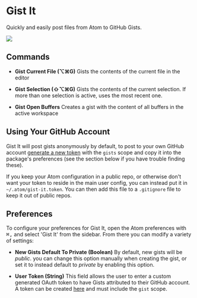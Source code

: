 # Gist It

Quickly and easily post files from Atom to GitHub Gists.

![](https://raw.github.com/rpowelll/gist-it/master/media/screencast.gif)

## Commands

- **Gist Current File (⌥⌘G)** Gists the contents of the current file in the editor

- **Gist Selection (⇧⌥⌘G)** Gists the contents of the current selection. If more
  than one selection is active, uses the most recent one.

- **Gist Open Buffers** Creates a gist with the content of all buffers in the active
  workspace

## Using Your GitHub Account

Gist It will post gists anonymously by default, to post to your own GitHub
account [generate a new token](https://github.com/settings/tokens/new) with the
`gists` scope and copy it into the package's preferences (see the section below
if you have trouble finding these).

If you keep your Atom configuration in a public repo, or otherwise don't want
your token to reside in the main user config, you can instead put it in
`~/.atom/gist-it.token`. You can then add this file to a `.gitignore` file to
keep it out of public repos.

## Preferences

To configure your preferences for Gist It, open the Atom preferences with
<kbd>⌘,</kbd> and select 'Gist It' from the sidebar. From there
you can modify a variety of settings:

- **New Gists Default To Private (Boolean)** By default, new gists will be
  _public_. you can change this option manually when creating the gist, or
  set it to instead default to _private_ by enabling this option.

- **User Token (String)** This field allows the user to enter a custom generated
  OAuth token to have Gists attributed to their GitHub account. A token can be
  created [here](https://github.com/settings/tokens/new) and must include the
  `gist` scope.
